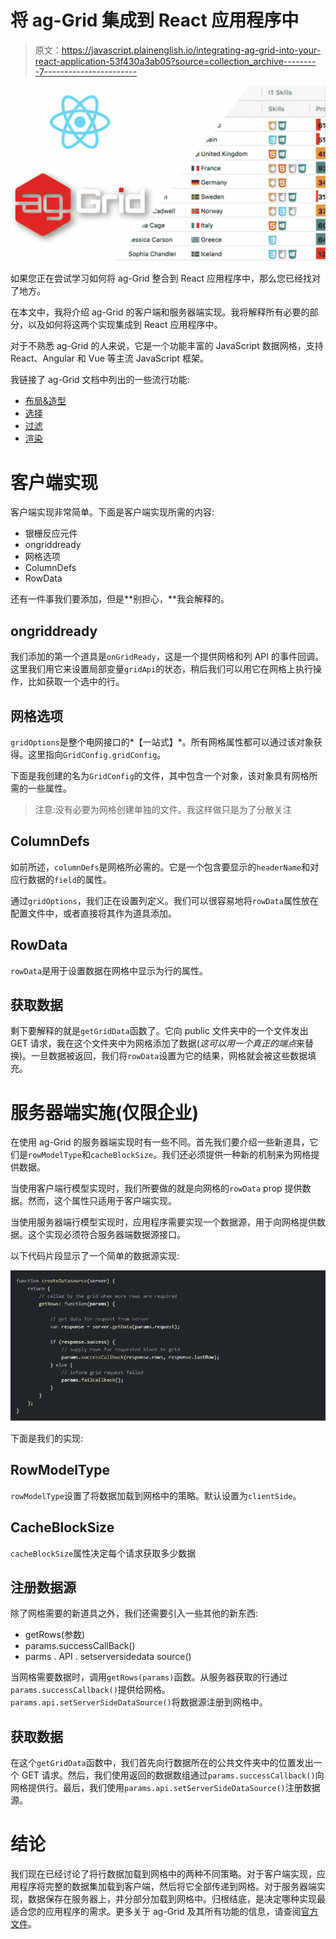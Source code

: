 # 将 ag-Grid 集成到 React 应用程序中

> 原文：<https://javascript.plainenglish.io/integrating-ag-grid-into-your-react-application-53f430a3ab05?source=collection_archive---------7----------------------->

![](img/20d2283e79f6435ea7f9fa1e2606ba95.png)

如果您正在尝试学习如何将 ag-Grid 整合到 React 应用程序中，那么您已经找对了地方。

在本文中，我将介绍 ag-Grid 的客户端和服务器端实现。我将解释所有必要的部分，以及如何将这两个实现集成到 React 应用程序中。

对于不熟悉 ag-Grid 的人来说，它是一个功能丰富的 JavaScript 数据网格，支持 React、Angular 和 Vue 等主流 JavaScript 框架。

我链接了 ag-Grid 文档中列出的一些流行功能:

*   [布局&造型](https://www.ag-grid.com/javascript-grid-row-styles/)
*   [选择](https://www.ag-grid.com/javascript-grid-selection-overview/)
*   [过滤](https://www.ag-grid.com/javascript-grid-filtering-overview/)
*   [渲染](https://www.ag-grid.com/javascript-grid-rendering-flow/)

# 客户端实现

客户端实现非常简单。下面是客户端实现所需的内容:

*   银栅反应元件
*   ongriddready
*   网格选项
*   ColumnDefs
*   RowData

还有一件事我们要添加，但是**别担心，**我会解释的。

## ongriddready

我们添加的第一个道具是`onGridReady`，这是一个提供网格和列 API 的事件回调。这里我们用它来设置局部变量`gridApi`的状态，稍后我们可以用它在网格上执行操作，比如获取一个选中的行。

## 网格选项

`gridOptions`是整个电网接口的*【一站式】*。所有网格属性都可以通过该对象获得。这里指向`GridConfig.gridConfig`。

下面是我创建的名为`GridConfig`的文件，其中包含一个对象，该对象具有网格所需的一些属性。

> 注意:没有必要为网格创建单独的文件。我这样做只是为了分散关注

## ColumnDefs

如前所述，`columnDefs`是网格所必需的。它是一个包含要显示的`headerName`和对应行数据的`field`的属性。

通过`gridOptions`，我们正在设置列定义。我们可以很容易地将`rowData`属性放在配置文件中，或者直接将其作为道具添加。

## RowData

`rowData`是用于设置数据在网格中显示为行的属性。

## 获取数据

剩下要解释的就是`getGridData`函数了。它向 public 文件夹中的一个文件发出 GET 请求，我在这个文件夹中为网格添加了数据(*这可以用一个真正的端点*来替换)。一旦数据被返回，我们将`rowData`设置为它的结果，网格就会被这些数据填充。

# 服务器端实施(仅限企业)

在使用 ag-Grid 的服务器端实现时有一些不同。首先我们要介绍一些新道具，它们是`rowModelType`和`cacheBlockSize`。我们还必须提供一种新的机制来为网格提供数据。

当使用客户端行模型实现时，我们所要做的就是向网格的`rowData` prop 提供数据。然而，这个属性只适用于客户端实现。

当使用服务器端行模型实现时，应用程序需要实现一个数据源，用于向网格提供数据。这个实现必须符合服务器端数据源接口。

以下代码片段显示了一个简单的数据源实现:

![](img/ba04a56f20b39a4915b0dc06da958fa0.png)

下面是我们的实现:

## RowModelType

`rowModelType`设置了将数据加载到网格中的策略。默认设置为`clientSide`。

## CacheBlockSize

`cacheBlockSize`属性决定每个请求获取多少数据

## 注册数据源

除了网格需要的新道具之外，我们还需要引入一些其他的新东西:

*   getRows(参数)
*   params.successCallBack()
*   parms . API . setserversidedata source()

当网格需要数据时，调用`getRows(params)`函数。从服务器获取的行通过`params.successCallback()`提供给网格。`params.api.setServerSideDataSource()`将数据源注册到网格中。

## 获取数据

在这个`getGridData`函数中，我们首先向行数据所在的公共文件夹中的位置发出一个 GET 请求。然后，我们使用返回的数据数组通过`params.successCallback()`向网格提供行。最后，我们使用`params.api.setServerSideDataSource()`注册数据源。

# 结论

我们现在已经讨论了将行数据加载到网格中的两种不同策略。对于客户端实现，应用程序将完整的数据集加载到客户端，然后将它全部传递到网格。对于服务器端实现，数据保存在服务器上，并分部分加载到网格中。归根结底，是决定哪种实现最适合您的应用程序的需求。更多关于 ag-Grid 及其所有功能的信息，请查阅[官方文件](https://www.ag-grid.com/documentation-main/documentation.php)。